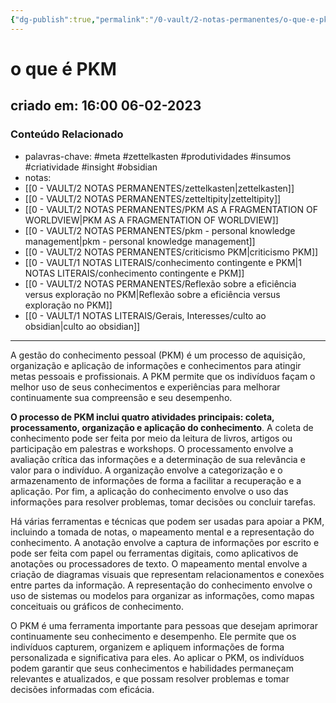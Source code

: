 ```yaml
---
{"dg-publish":true,"permalink":"/0-vault/2-notas-permanentes/o-que-e-pkm/","tags":["permanente","meta","zettelkasten","produtividades","insumos","criatividade","insight","obsidian"],"dgHomeLink":true,"dgShowLocalGraph":true,"dgShowFileTree":true,"dgEnableSearch":true}
---
```


# o que é PKM

## criado em: 16:00 06-02-2023

### Conteúdo Relacionado

- palavras-chave: #meta #zettelkasten #produtividades #insumos #criatividade #insight #obsidian 
- notas: 
- [[0 - VAULT/2 NOTAS PERMANENTES/zettelkasten\|zettelkasten]]
- [[0 - VAULT/2 NOTAS PERMANENTES/zetteltipity\|zetteltipity]]
- [[0 - VAULT/2 NOTAS PERMANENTES/PKM AS A FRAGMENTATION OF WORLDVIEW\|PKM AS A FRAGMENTATION OF WORLDVIEW]]
- [[0 - VAULT/2 NOTAS PERMANENTES/pkm - personal knowledge management\|pkm - personal knowledge management]]
- [[0 - VAULT/2 NOTAS PERMANENTES/criticismo PKM\|criticismo PKM]]
- [[0 - VAULT/1 NOTAS LITERAIS/conhecimento contingente e PKM\|1 NOTAS LITERAIS/conhecimento contingente e PKM]]
- [[0 - VAULT/2 NOTAS PERMANENTES/Reflexão sobre a eficiência versus exploração no PKM\|Reflexão sobre a eficiência versus exploração no PKM]]
- [[0 - VAULT/1 NOTAS LITERAIS/Gerais, Interesses/culto ao obsidian\|culto ao obsidian]]

---

A gestão do conhecimento pessoal (PKM) é um processo de aquisição, organização e aplicação de informações e conhecimentos para atingir metas pessoais e profissionais. A PKM permite que os indivíduos façam o melhor uso de seus conhecimentos e experiências para melhorar continuamente sua compreensão e seu desempenho.

**O processo de PKM inclui quatro atividades principais: coleta, processamento, organização e aplicação do conhecimento**. A coleta de conhecimento pode ser feita por meio da leitura de livros, artigos ou participação em palestras e workshops. O processamento envolve a avaliação crítica das informações e a determinação de sua relevância e valor para o indivíduo. A organização envolve a categorização e o armazenamento de informações de forma a facilitar a recuperação e a aplicação. Por fim, a aplicação do conhecimento envolve o uso das informações para resolver problemas, tomar decisões ou concluir tarefas.

Há várias ferramentas e técnicas que podem ser usadas para apoiar a PKM, incluindo a tomada de notas, o mapeamento mental e a representação do conhecimento. A anotação envolve a captura de informações por escrito e pode ser feita com papel ou ferramentas digitais, como aplicativos de anotações ou processadores de texto. O mapeamento mental envolve a criação de diagramas visuais que representam relacionamentos e conexões entre partes da informação. A representação do conhecimento envolve o uso de sistemas ou modelos para organizar as informações, como mapas conceituais ou gráficos de conhecimento.

O PKM é uma ferramenta importante para pessoas que desejam aprimorar continuamente seu conhecimento e desempenho. Ele permite que os indivíduos capturem, organizem e apliquem informações de forma personalizada e significativa para eles. Ao aplicar o PKM, os indivíduos podem garantir que seus conhecimentos e habilidades permaneçam relevantes e atualizados, e que possam resolver problemas e tomar decisões informadas com eficácia.
